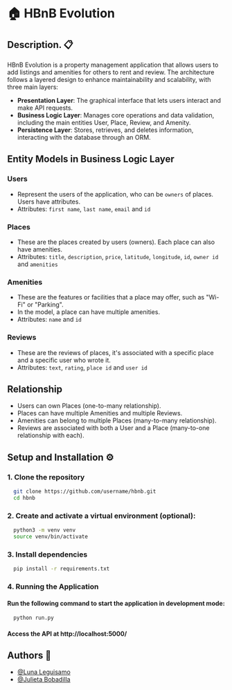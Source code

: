 
# 🏠 HBnB Evolution

## Description. 📋

HBnB Evolution is a property management application that allows users to add listings and amenities for others to rent and review. The architecture follows a layered design to enhance maintainability and scalability, with three main layers:

- **Presentation Layer**: The graphical interface that lets users interact and make API requests.
- **Business Logic Layer**: Manages core operations and data validation, including the main entities User, Place, Review, and Amenity.
- **Persistence Layer**: Stores, retrieves, and deletes information, interacting with the database through an ORM.

## Entity Models in Business Logic Layer ##

### Users 
- Represent the users of the application, who can be `owners` of places. Users have attributes.  
- Attributes: `first name`, `last name`, `email` and `id`  
### Places  
- These are the places created by users (owners). Each place can also have amenities.
- Attributes: `title`, `description`, `price`, `latitude`, `longitude`, `id`, `owner id` and `amenities`  
### Amenities
- These are the features or facilities that a place may offer, such as "Wi-Fi" or "Parking".
- In the model, a place can have multiple amenities.
- Attributes: `name` and `id`  
### Reviews
- These are the reviews of places, it's associated with a specific place and a specific user who wrote it.
- Attributes: `text`, `rating`, `place id` and `user id`

## Relationship ##

- Users can own Places (one-to-many relationship).  
- Places can have multiple Amenities and multiple Reviews.  
- Amenities can belong to multiple Places (many-to-many relationship).  
- Reviews are associated with both a User and a Place (many-to-one relationship with each).


## Setup and Installation ⚙️ 

### 1. Clone the repository

```bash
  git clone https://github.com/username/hbnb.git
  cd hbnb
```

### 2. Create and activate a virtual environment (optional):

```bash
  python3 -m venv venv
  source venv/bin/activate
```

### 3. Install dependencies

```bash
  pip install -r requirements.txt
```

### 4. Running the Application
#### Run the following command to start the application in development mode:

```bash
  python run.py
```
#### Access the API at http://localhost:5000/

## Authors 👥

- [@Luna Leguisamo](https://github.com/LunaLeguisamo)
- [@Julieta Bobadilla](https://github.com/)

